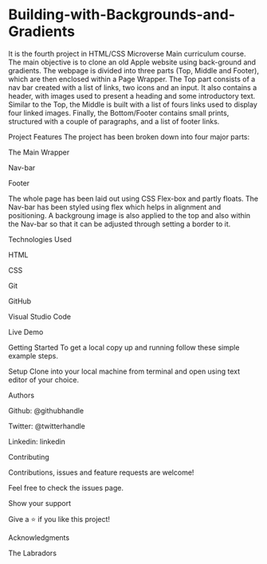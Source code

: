# Building-with-Backgrounds-and-Gradients

It is the fourth project in HTML/CSS Microverse Main curriculum course. The main objective is to clone an old Apple website using back-ground and gradients. The webpage is divided into three parts (Top, Middle and Footer), which are then enclosed within a Page Wrapper.
The Top part consists of a nav bar created with a list of links, two icons and an input. It also contains a header, with images used to present a heading and some introductory text. Similar to the Top, the Middle is built with a list of fours links used to display four linked images. Finally, the Bottom/Footer contains small prints, structured with a couple of paragraphs, and a list of footer links.

Project Features
The project has been broken down into four major parts:

The Main Wrapper

Nav-bar

Footer

The whole page has been laid out using CSS Flex-box and partly floats. The Nav-bar has been styled using flex which helps in alignment and positioning. A backgroung image is also applied to the top and also within the Nav-bar so that it can be adjusted through setting a border to it.

Technologies Used

HTML

CSS

Git

GitHub

Visual Studio Code

Live Demo 


Getting Started
To get a local copy up and running follow these simple example steps.

Setup
Clone into your local machine from terminal and open using text editor of your choice.

Authors

Github: @githubhandle

Twitter: @twitterhandle

Linkedin: linkedin

Contributing

Contributions, issues and feature requests are welcome!

Feel free to check the issues page.

Show your support

Give a ⭐️ if you like this project!

Acknowledgments

The Labradors
